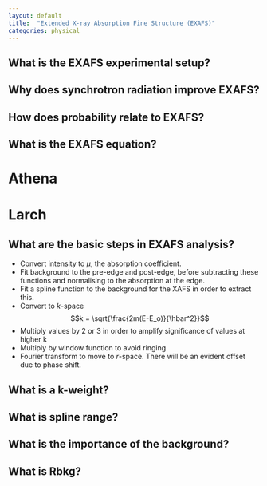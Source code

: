 ```yaml
---
layout: default
title:  "Extended X-ray Absorption Fine Structure (EXAFS)"
categories: physical
---
```


<!---  https://katex.org/docs/autorender.html -->
<link rel="stylesheet" href="https://cdn.jsdelivr.net/npm/katex@0.13.11/dist/katex.min.css" integrity="sha384-Um5gpz1odJg5Z4HAmzPtgZKdTBHZdw8S29IecapCSB31ligYPhHQZMIlWLYQGVoc" crossorigin="anonymous">
<script defer src="https://cdn.jsdelivr.net/npm/katex@0.13.11/dist/katex.min.js" integrity="sha384-YNHdsYkH6gMx9y3mRkmcJ2mFUjTd0qNQQvY9VYZgQd7DcN7env35GzlmFaZ23JGp" crossorigin="anonymous"></script>
<script defer src="https://cdn.jsdelivr.net/npm/katex@0.13.11/dist/contrib/auto-render.min.js" integrity="sha384-vZTG03m+2yp6N6BNi5iM4rW4oIwk5DfcNdFfxkk9ZWpDriOkXX8voJBFrAO7MpVl" crossorigin="anonymous"
    onload="renderMathInElement(document.body);"></script>

## What is the EXAFS experimental setup?



## Why does synchrotron radiation improve EXAFS?

## How does probability relate to EXAFS?



## What is the EXAFS equation?

# Athena

# Larch

## What are the basic steps in EXAFS analysis?
- Convert intensity to $\mu$, the absorption coefficient. 
- Fit background to the pre-edge and post-edge, before subtracting these functions and normalising to the absorption at the edge.
- Fit a spline function to the background for the XAFS in order to extract this. 
- Convert to $k$-space
$$k = \sqrt{\frac{2m(E-E_o)}{\hbar^2}}$$
- Multiply values by 2 or 3 in order to amplify significance of values at higher k
- Multiply by window function to avoid ringing
- Fourier transform to move to $r$-space. There will be an evident offset due to phase shift.

## What is a k-weight? 



## What is spline range?



## What is the importance of the background?



## What is Rbkg? 